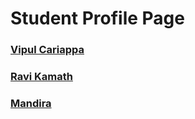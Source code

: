 # Student Profile Page

### [Vipul Cariappa](pages/Vipul-Cariappa.md)
### [Ravi Kamath](pages/Ravi-Kamath.md)
### [Mandira](pages/mandira.md)
